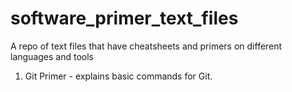 software_primer_text_files
==========================

A repo of text files that have cheatsheets and primers on different languages and tools
1) Git Primer - explains basic commands for Git. 
